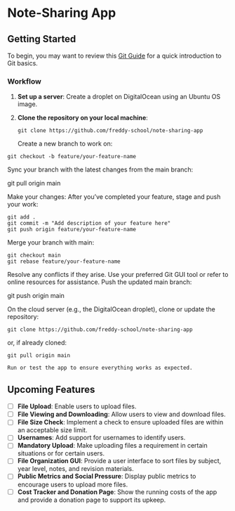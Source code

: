# Note-Sharing App

## Getting Started

To begin, you may want to review this [Git Guide](http://rogerdudler.github.io/git-guide/) for a quick introduction to Git basics.

### Workflow

1. **Set up a server**: Create a droplet on DigitalOcean using an Ubuntu OS image.
2. **Clone the repository on your local machine**:

    `git clone https://github.com/freddy-school/note-sharing-app`

    Create a new branch to work on:

```
git checkout -b feature/your-feature-name
```

Sync your branch with the latest changes from the main branch:

git pull origin main

Make your changes: After you’ve completed your feature, stage and push your work:
```
git add .
git commit -m "Add description of your feature here"
git push origin feature/your-feature-name
```

Merge your branch with main:
```
git checkout main
git rebase feature/your-feature-name
```
Resolve any conflicts if they arise. Use your preferred Git GUI tool or refer to online resources for assistance.
Push the updated main branch:

git push origin main

On the cloud server (e.g., the DigitalOcean droplet), clone or update the repository:

```
git clone https://github.com/freddy-school/note-sharing-app
```

or, if already cloned:

    git pull origin main

    Run or test the app to ensure everything works as expected.

## Upcoming Features

- [ ] **File Upload**: Enable users to upload files.
- [ ] **File Viewing and Downloading**: Allow users to view and download files.
- [ ] **File Size Check**: Implement a check to ensure uploaded files are within an acceptable size limit.
- [ ] **Usernames**: Add support for usernames to identify users.
- [ ] **Mandatory Upload**: Make uploading files a requirement in certain situations or for certain users.
- [ ] **File Organization GUI**: Provide a user interface to sort files by subject, year level, notes, and revision materials.
- [ ] **Public Metrics and Social Pressure**: Display public metrics to encourage users to upload more files.
- [ ] **Cost Tracker and Donation Page**: Show the running costs of the app and provide a donation page to support its upkeep.
